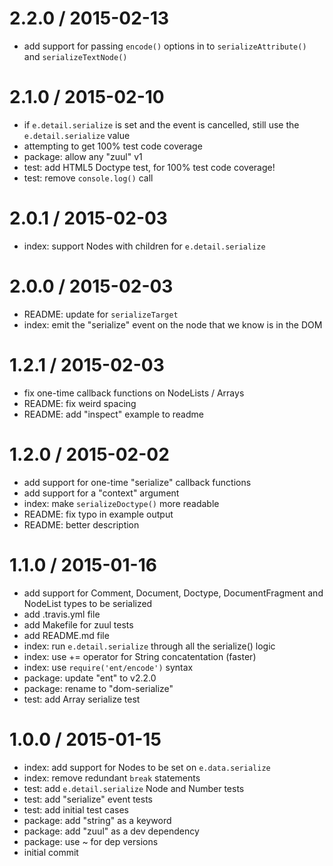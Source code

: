 
2.2.0 / 2015-02-13
==================

  * add support for passing `encode()` options in to `serializeAttribute()` and `serializeTextNode()`

2.1.0 / 2015-02-10
==================

  * if `e.detail.serialize` is set and the event is cancelled, still use the `e.detail.serialize` value
  * attempting to get 100% test code coverage
  * package: allow any "zuul" v1
  * test: add HTML5 Doctype test, for 100% test code coverage!
  * test: remove `console.log()` call

2.0.1 / 2015-02-03
==================

  * index: support Nodes with children for `e.detail.serialize`

2.0.0 / 2015-02-03
==================

  * README: update for `serializeTarget`
  * index: emit the "serialize" event on the node that we know is in the DOM

1.2.1 / 2015-02-03
==================

  * fix one-time callback functions on NodeLists / Arrays
  * README: fix weird spacing
  * README: add "inspect" example to readme

1.2.0 / 2015-02-02
==================

  * add support for one-time "serialize" callback functions
  * add support for a "context" argument
  * index: make `serializeDoctype()` more readable
  * README: fix typo in example output
  * README: better description

1.1.0 / 2015-01-16
==================

  * add support for Comment, Document, Doctype, DocumentFragment and NodeList types to be serialized
  * add .travis.yml file
  * add Makefile for zuul tests
  * add README.md file
  * index: run `e.detail.serialize` through all the serialize() logic
  * index: use += operator for String concatentation (faster)
  * index: use `require('ent/encode')` syntax
  * package: update "ent" to v2.2.0
  * package: rename to "dom-serialize"
  * test: add Array serialize test

1.0.0 / 2015-01-15
==================

  * index: add support for Nodes to be set on `e.data.serialize`
  * index: remove redundant `break` statements
  * test: add `e.detail.serialize` Node and Number tests
  * test: add "serialize" event tests
  * test: add initial test cases
  * package: add "string" as a keyword
  * package: add "zuul" as a dev dependency
  * package: use ~ for dep versions
  * initial commit
